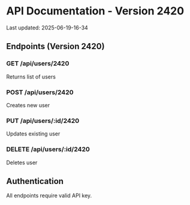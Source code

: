 # API Documentation - Version 2420
Last updated: 2025-06-19-16-34

## Endpoints (Version 2420)

### GET /api/users/2420
Returns list of users

### POST /api/users/2420
Creates new user

### PUT /api/users/:id/2420
Updates existing user

### DELETE /api/users/:id/2420
Deletes user

## Authentication
All endpoints require valid API key.
